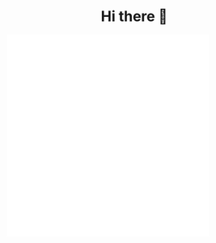 <h1 align="center"> Hi there 👋</h1> 

<img src="example.svg" width="400" height="400" alt="css-in-readme">
